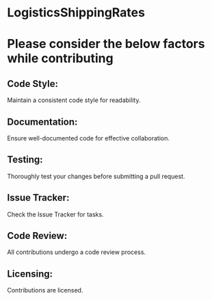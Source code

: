# LogisticsShippingRates

# Please consider the below factors while contributing

## Code Style:
Maintain a consistent code style for readability.

## Documentation:
Ensure well-documented code for effective collaboration.

## Testing:
Thoroughly test your changes before submitting a pull request.

## Issue Tracker:
Check the Issue Tracker for tasks.

## Code Review:
All contributions undergo a code review process.

## Licensing:
Contributions are licensed.
